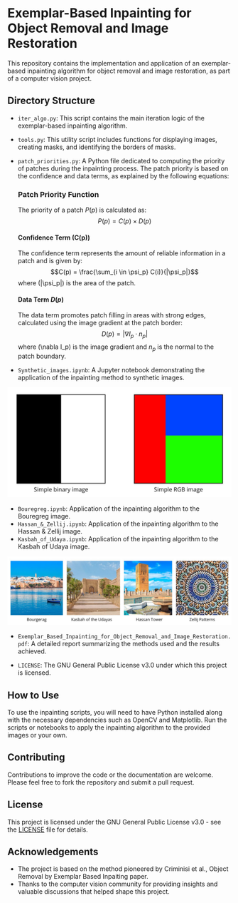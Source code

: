 # Exemplar-Based Inpainting for Object Removal and Image Restoration

This repository contains the implementation and application of an exemplar-based inpainting algorithm for object removal and image restoration, as part of a computer vision project.

## Directory Structure

- `iter_algo.py`: This script contains the main iteration logic of the exemplar-based inpainting algorithm.

- `tools.py`: This utility script includes functions for displaying images, creating masks, and identifying the borders of masks.

- `patch_priorities.py`: A Python file dedicated to computing the priority of patches during the inpainting process. The patch priority is based on the confidence and data terms, as explained by the following equations:

    ### Patch Priority Function
    The priority of a patch $P(p)$ is calculated as:
    $$P(p) = C(p) \times D(p)$$

    #### Confidence Term \(C(p)\)
    The confidence term represents the amount of reliable information in a patch and is given by:
    $$C(p) = \frac{\sum_{i \in \psi_p} C(i)}{|\psi_p|}$$
    where \(|\psi_p|\) is the area of the patch.

    #### Data Term $D(p)$
    The data term promotes patch filling in areas with strong edges, calculated using the image gradient at the patch border:
    $$D(p) = | \nabla I_p \cdot n_p |$$
    where \(\nabla I_p\) is the image gradient and $n_p$ is the normal to the patch boundary.

-  `Synthetic_images.ipynb`: A Jupyter notebook demonstrating the application of the inpainting method to synthetic images.
  
![Synthetic Images](Images/BW_RGB.jpg)

- `Bouregreg.ipynb`: Application of the inpainting algorithm to the Bouregreg image.
- `Hassan_&_Zellij.ipynb`: Application of the inpainting algorithm to the Hassan & Zellij image.
- `Kasbah_of_Udaya.ipynb`: Application of the inpainting algorithm to the Kasbah of Udaya image.
  
![Images of landmarks and patterns](Images/images.jpg)


- `Exemplar_Based_Inpainting_for_Object_Removal_and_Image_Restoration.pdf`: A detailed report summarizing the methods used and the results achieved.

- `LICENSE`: The GNU General Public License v3.0 under which this project is licensed.

## How to Use

To use the inpainting scripts, you will need to have Python installed along with the necessary dependencies such as OpenCV and Matplotlib. Run the scripts or notebooks to apply the inpainting algorithm to the provided images or your own.

## Contributing

Contributions to improve the code or the documentation are welcome. Please feel free to fork the repository and submit a pull request.

## License

This project is licensed under the GNU General Public License v3.0 - see the [LICENSE](LICENSE) file for details.

## Acknowledgements

- The project is based on the method pioneered by Criminisi et al., Object Removal by Exemplar Based Inpaiting paper.
- Thanks to the computer vision community for providing insights and valuable discussions that helped shape this project.
